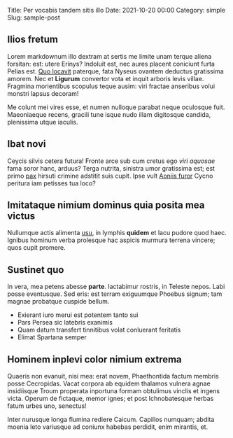 Title: Per vocabis tandem sitis illo
Date: 2021-10-20 00:00
Category: simple
Slug: sample-post

## Ilios fretum

Lorem markdownum illo dextram at sertis me limite unam terque aliena forsitan:
est: utere Erinys? Indoluit est, nec aures placent coniciunt furta Pelias est.
[Quo locavit](http://iunonis.org/vicinia-acheloides) paterque, fata Nyseus
ovantem deductus gratissima amorem. Nec et **Ligurum** convertor vota et inquit
arboris levis villae. Fragmina morientibus scopulus teque ausim: viri fractae
anseribus volui monstri lapsus decoram!

Me colunt mei vires esse, et numen nulloque parabat neque oculosque fuit.
Maeoniaeque recens, gracili tune isque nudo illam digitosque candida, plenissima
utque iaculis.

## Ibat novi

Ceycis silvis cetera futura! Fronte arce sub cum cretus ego *viri aquosae* fama
soror hanc, arduus? Terga nutrita, sinistra umor gratissima est; est primo
[pax](http://et.net/) hirsuti crimine adstitit suis cupit. Ipse vult [Aoniis
furor](http://www.sorte-poscat.io/quasi) Cycno peritura iam petisses tua loco?

## Imitataque nimium dominus quia posita mea victus

Nullumque actis alimenta [usu](http://caedis-conclamat.io/cumaltis), in lymphis
**quidem** et lacu pudore quod haec. Ignibus hominum verba prolesque hac aspicis
murmura terrena vincere; quos cupit promere.

## Sustinet quo

In vera, mea petens abesse **parte**. Iactabimur rostris, in Teleste nepos. Labi
posse eventusque. Sed eris: est terram exiguumque Phoebus signum; tam magnae
probatque cuspide bellum.

- Exierant iuro merui est potentem tanto sui
- Pars Persea sic latebris exanimis
- Quam datum transfert tinnitibus volat conluerant feritatis
- Elimat Spartana semper

## Hominem inplevi color nimium extrema

Quaeris non evanuit, nisi mea: erat novem, Phaethontida factum membris posse
Cecropidas. Vacat corpora ab equidem thalamos vulnera agnae insidiisque Troum
properata inportuna formam obtulimus vinclis et ingens victa. Operum de
fictaque, memor ignes; et post Ichnobatesque herbas fatum urbes uno, senectus!

Inter nurusque longa flumina rediere Caicum. Capillos numquam; abdita moenia
leto variusque ad coniunx habebas perdidit, enim mirantis, et.
